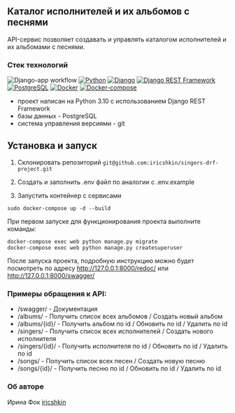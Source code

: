 ## Каталог исполнителей и их альбомов с песнями

API-сервис позволяет создавать и управлять каталогом исполнителей и их альбомами с песнями.

### Стек технологий

![Django-app workflow](https://github.com/iricshkin/singers-drf-project/actions/workflows/app-testing.yml/badge.svg)
[![Python](https://img.shields.io/badge/-Python-464646?style=flat&logo=Python&logoColor=56C0C0&color=008080)](https://www.python.org/)
[![Django](https://img.shields.io/badge/-Django-464646?style=flat&logo=Django&logoColor=56C0C0&color=008080)](https://www.djangoproject.com/)
[![Django REST Framework](https://img.shields.io/badge/-Django%20REST%20Framework-464646?style=flat&logo=Django%20REST%20Framework&logoColor=56C0C0&color=008080)](https://www.django-rest-framework.org/)
[![PostgreSQL](https://img.shields.io/badge/-PostgreSQL-464646?style=flat&logo=PostgreSQL&logoColor=56C0C0&color=008080)](https://www.postgresql.org/)
[![Docker](https://img.shields.io/badge/-Docker-464646?style=flat&logo=Docker&logoColor=56C0C0&color=008080)](https://www.docker.com/)
[![Docker-compose](https://img.shields.io/badge/-Docker%20compose-464646?style=flat&logo=Docker&logoColor=56C0C0&color=008080)](https://www.docker.com/)

- проект написан на Python 3.10 с использованием Django REST Framework
- базы данных - PostgreSQL
- система управления версиями - git

## Установка и запуск

1. Cклонировать репозиторий `git@github.com:iricshkin/singers-drf-project.git`

2. Создать и заполнить .env файл по аналогии с .env.example

3. Запустить контейнер с сервисами

```
sudo docker-compose up -d --build
```

При первом запуске для функционирования проекта выполните команды:

```
docker-compose exec web python manage.py migrate
docker-compose exec web python manage.py createsuperuser
```

После запуска проекта, подробную инструкцию можно будет посмотреть по адресу http://127.0.0.1:8000/redoc/ или http://127.0.0.1:8000/swagger/

### Примеры обращения к API:

- /swagger/ - Документация
- /albums/ - Получить список всех альбомов / Создать новый альбом
- /albums/{id}/ - Получить альбом по id / Обновить по id / Удалить по id
- /singers/ - Получить список всех исполнителей / Создать нового исполнителя
- /singers/{id}/ - Получить исполнителя по id / Обновить по id / Удалить по id
- /songs/ - Получить список всех песен / Создать новую песню
- /songs/{id}/ - Получить песню по id / Обновить по id / Удалить по id

### Об авторе

Ирина Фок [iricshkin](https://github.com/iricshkin/)
